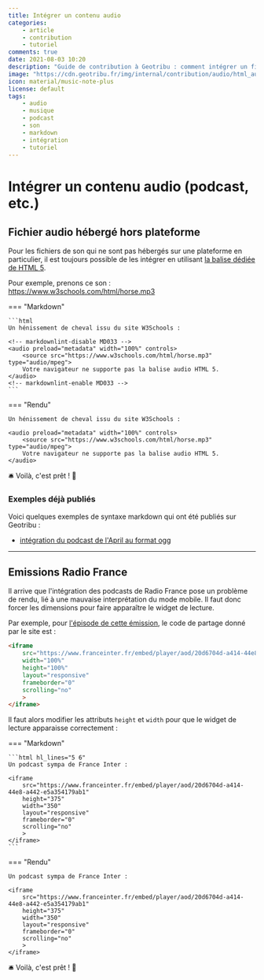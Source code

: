 ```yaml
---
title: Intégrer un contenu audio
categories:
    - article
    - contribution
    - tutoriel
comments: true
date: 2021-08-03 10:20
description: "Guide de contribution à Geotribu : comment intégrer un fichier audio (podcast, etc.) dans un contenu en Markdown."
image: "https://cdn.geotribu.fr/img/internal/contribution/audio/html_audio_tag.png"
icon: material/music-note-plus
license: default
tags:
    - audio
    - musique
    - podcast
    - son
    - markdown
    - intégration
    - tutoriel
---
```


# Intégrer un contenu audio (podcast, etc.)

## Fichier audio hébergé hors plateforme

Pour les fichiers de son qui ne sont pas hébergés sur une plateforme en particulier, il est toujours possible de les intégrer en utilisant [la balise dédiée de HTML 5](https://www.w3schools.com/html/html5_audio.asp).

Pour exemple, prenons ce son : <https://www.w3schools.com/html/horse.mp3>

<!-- markdownlint-disable MD046 -->
=== "Markdown"

    ```html
    Un hénissement de cheval issu du site W3Schools :

    <!-- markdownlint-disable MD033 -->
    <audio preload="metadata" width="100%" controls>
        <source src="https://www.w3schools.com/html/horse.mp3" type="audio/mpeg">
        Votre navigateur ne supporte pas la balise audio HTML 5.
    </audio>
    <!-- markdownlint-enable MD033 -->
    ```

=== "Rendu"

    Un hénissement de cheval issu du site W3Schools :

    <audio preload="metadata" width="100%" controls>
        <source src="https://www.w3schools.com/html/horse.mp3" type="audio/mpeg">
        Votre navigateur ne supporte pas la balise audio HTML 5.
    </audio>

:bellhop_bell: Voilà, c'est prêt ! :tada:

### Exemples déjà publiés

Voici quelques exemples de syntaxe markdown qui ont été publiés sur Geotribu :

- [intégration du podcast de l'April au format ogg](https://github.com/geotribu/website/blob/master/content/rdp/2021/rdp_2021-03-26.md?plain=1#L172-L181)

----

## Emissions Radio France

Il arrive que l'intégration des podcasts de Radio France pose un problème de rendu, lié à une mauvaise interprétation du mode mobile. Il faut donc forcer les dimensions pour faire apparaître le widget de lecture.

Par exemple, pour [l'épisode de cette émission](https://www.franceinter.fr/emissions/l-ete-comme-jamais/l-ete-comme-jamais-du-jeudi-29-juillet-2021), le code de partage donné par le site est :

```html
<iframe
    src="https://www.franceinter.fr/embed/player/aod/20d6704d-a414-44e8-a442-e5a354179ab1"
    width="100%"
    height="100%"
    layout="responsive"
    frameborder="0"
    scrolling="no"
    >
</iframe>
```

Il faut alors modifier les attributs `height` et `width` pour que le widget de lecture apparaisse correctement :

<!-- markdownlint-disable MD046 -->
=== "Markdown"

    ```html hl_lines="5 6"
    Un podcast sympa de France Inter :

    <iframe
        src="https://www.franceinter.fr/embed/player/aod/20d6704d-a414-44e8-a442-e5a354179ab1"
        height="375"
        width="350"
        layout="responsive"
        frameborder="0"
        scrolling="no"
        >
    </iframe>
    ```

=== "Rendu"

    Un podcast sympa de France Inter :

    <iframe
        src="https://www.franceinter.fr/embed/player/aod/20d6704d-a414-44e8-a442-e5a354179ab1"
        height="375"
        width="350"
        layout="responsive"
        frameborder="0"
        scrolling="no"
        >
    </iframe>

:bellhop_bell: Voilà, c'est prêt ! :tada:
